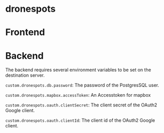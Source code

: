 # dronespots

# Frontend

# Backend

The backend requires several environment variables to be set on the destination server.

```custom.dronespots.db.password```: The password of the PostgresSQL user.

```custom.dronespots.mapbox.accessToken```: An Accesstoken for mapbox

```custom.dronespots.oauth.clientSecret```: The client secret of the OAuth2 Google client.

```custom.dronespots.oauth.clientId```: The client id of the OAuth2 Google client.